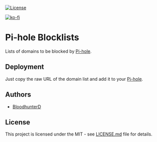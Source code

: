 [![License](https://img.shields.io/github/license/bloodhunterd/pi-hole-blocklists?style=for-the-badge)](https://github.com/bloodhunterd/pi-hole-blocklists/blob/master/LICENSE)

[![ko-fi](https://www.ko-fi.com/img/githubbutton_sm.svg)](https://ko-fi.com/bloodhunterd)

# Pi-hole Blocklists

Lists of domains to be blocked by [Pi-hole](https://github.com/pi-hole/pi-hole).

## Deployment

Just copy the raw URL of the domain list and add it to your [Pi-hole](https://github.com/pi-hole/pi-hole).

## Authors

* [BloodhunterD](https://github.com/bloodhunterd)

## License

This project is licensed under the MIT - see [LICENSE.md](https://github.com/bloodhunterd/pi-hole-blocklists/blob/master/LICENSE) file for details.
